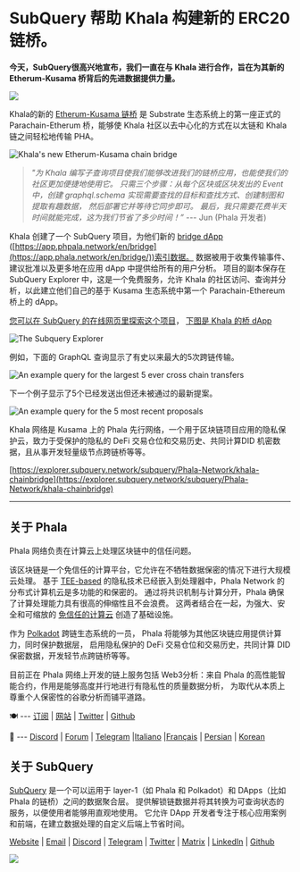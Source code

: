 # SubQuery 帮助 Khala 构建新的 ERC20 链桥。

**今天，SubQuery很高兴地宣布，我们一直在与 Khala 进行合作，旨在为其新的 Etherum-Kusama 桥背后的先进数据提供力量。**

![](https://miro.medium.com/max/700/1*rXooUCLYTT3rWp-mXSryxg.png)

Khala的新的 [Etherum-Kusama 链桥](https://app.phala.network/en/bridge/) 是 Substrate 生态系统上的第一座正式的 Parachain-Etherum 桥，能够使 Khala 社区以去中心化的方式在以太链和 Khala 链之间轻松地传输 PHA。

![Khala's new Etherum-Kusama chain bridge](https://miro.medium.com/max/700/1*9k8TLUugLCsXHWOHlU2Gkg.png)

> *"为 Khala 编写子查询项目使我们能够改进我们的链桥应用，也能使我们的社区更加便捷地使用它。 只需三个步骤：从每个区块或区块发出的 Event 中，创建 graphql.schema 实现需要查找的目标和查找方式、创建制图和提取有趣数据， 然后部署它并等待它同步即可。 最后，我只需要花费半天时间就能完成，这为我们节省了多少时间！”* --- Jun (Phala 开发者)

Khala 创建了一个 SubQuery 项目，为他们新的 [bridge dApp](https://app.phala.network/en/bridge/) ([https://app.phpala.network/en/bridge](https://app.phala.network/en/bridge/))索引数据。 数据被用于收集传输事件、建议批准以及更多地在应用 dApp 中提供给所有的用户分析。 项目的副本保存在 SubQuery Explorer 中，这是一个免费服务，允许 Khala 的社区访问、查询并分析，以此建立他们自己的基于 Kusama 生态系统中第一个 Parachain-Ethereum 桥上的 dApp。

[您可以在 SubQuery 的在线网页里探索这个项目](https://explorer.subquery.network/subquery/Phala-Network/khala-chainbridge)， [下图是 Khala 的桥 dApp](https://app.phala.network/en/bridge/)

![The Subquery Explorer](https://miro.medium.com/max/700/1*epyc3vnlRiWwEXN27lgZgw.png)

例如，下面的 GraphQL 查询显示了有史以来最大的5次跨链传输。

![An example query for the largest 5 ever cross chain transfers](https://miro.medium.com/max/700/1*lQiiQgti75yb1tVoXXxipw.png)

下一个例子显示了5个已经发送出但还未被通过的最新提案。

![An example query for the 5 most recent proposals](https://miro.medium.com/max/700/1*SdlwnW-kkqZ_Lh4h7KFhtw.png)

Khala 网络是 Kusama 上的 Phala 先行网络，一个用于区块链项目应用的隐私保护云，致力于受保护的隐私的 DeFi 交易仓位和交易历史、共同计算DID 机密数据，且从事开发轻量级节点跨链桥等等。

[https://explorer.subquery.network/subquery/Phala-Network/khala-chainbridge](https://explorer.subquery.network/subquery/Phala-Network/khala-chainbridge)

---

## 关于 Phala

Phala 网络负责在计算云上处理区块链中的信任问题。

该区块链是一个免信任的计算平台，它允许在不牺牲数据保密的情况下进行大规模云处理。 基于 [TEE-based](https://en.wikipedia.org/wiki/Trusted_execution_environment) 的隐私技术已经嵌入到处理器中，Phala Network 的分布式计算机云是多功能的和保密的。 通过将共识机制与计算分开，Phala 确保了计算处理能力具有很高的伸缩性且不会浪费。 这两者结合在一起，为强大、安全和可缩放的 [免信任的计算云](https://medium.com/phala-network/phala-transparent-and-private-global-computation-cloud-2d80c70ad1e9) 创造了基础设施。

作为 [Polkadot](https://polkadot.network/technology/) 跨链生态系统的一员， Phala 将能够为其他区块链应用提供计算力，同时保护数据层， 启用隐私保护的 DeFi 交易仓位和交易历史，共同计算 DID 保密数据，开发轻节点跨链桥等等。

目前正在 Phala 网络上开发的链上服务包括 Web3分析：来自 Phala 的高性能智能合约，作用是能够高度并行地进行有隐私性的质量数据分析， 为取代从本质上尊重个人保密性的谷歌分析而铺平道路。

🍽 --- [订阅](https://mailchi.mp/fd48395f09dc/w3a-landing-page) | [网站](https://phala.network/) | [Twitter](https://twitter.com/PhalaNetwork) | [Github](https://github.com/Phala-Network)

🥤 --- [Discord](https://discord.gg/myBmQu5) | [Forum](https://forum.phala.network/) | [Telegram](https://t.me/phalanetwork) |[Italiano](https://medium.com/phala-italia/ancora-pi%C3%B9-premi-in-arrivo-fino-a-150-pha-per-ksm-e-nuove-nft-in-edizione-speciale-ba2776148de8) |[Français](https://medium.com/phala-fran%C3%A7ais/encore-plus-de-r%C3%A9compenses-jusqu%C3%A0-150-pha-par-ksm-et-de-nouveaux-nft-%C3%A9dition-sp%C3%A9ciale-9e5f7683c5b6) | [Persian](https://virgool.io/PhalaNetwork-Persian/%D8%AC%D9%88%D8%A7%DB%8C%D8%B2-%D8%A8%DB%8C%D8%B4%D8%AA%D8%B1-%D8%A8%D8%B2%D9%88%D8%AF%DB%8C-%D8%AA%D8%A7-%DB%B1%DB%B5%DB%B0-pha-%D8%A8%D9%87-%D8%A7%D8%B2%D8%A7%DB%8C-%D9%87%D8%B1-ksm-%D9%88-%D9%86%D8%B3%D8%AE%D9%87-%D9%87%D8%A7%DB%8C-nft-%D9%88%DB%8C%DA%98%D9%87-ejxonlenaxp2) | [Korean](https://medium.com/phala-%ED%95%9C%EA%B5%AD)

## 关于 SubQuery

[SubQuery](https://subquery.network/) 是一个可以运用于 layer-1（如 Phala 和 Polkadot）和 DApps（比如 Phala 的链桥）之间的数据聚合层。 提供解锁链数据并将其转换为可查询状态的服务，以便使用者能够用直观地使用。 它允许 DApp 开发者专注于核心应用案例和前端，在建立数据处理的自定义后端上节省时间。

[Website](https://subquery.network/) | [Email](mailto:hello@subquery.network) | [Discord](https://discord.com/invite/78zg8aBSMG) | [Telegram](https://t.me/subquerynetwork) | [Twitter](https://twitter.com/subquerynetwork) | [Matrix](https://matrix.to/#/#subquery:matrix.org) | [LinkedIn](https://www.linkedin.com/company/subquery) | [Github](https://github.com/subquery)

![](https://miro.medium.com/max/600/1*3BFCkeqtKBhQXKg2C_iFwQ.gif)
